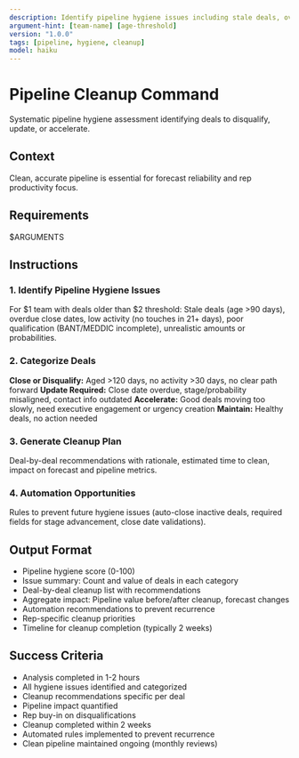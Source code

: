 ```yaml
---
description: Identify pipeline hygiene issues including stale deals, overdue close dates, and qualification gaps with cleanup recommendations
argument-hint: [team-name] [age-threshold]
version: "1.0.0"
tags: [pipeline, hygiene, cleanup]
model: haiku
---
```


# Pipeline Cleanup Command

Systematic pipeline hygiene assessment identifying deals to disqualify, update, or accelerate.

## Context
Clean, accurate pipeline is essential for forecast reliability and rep productivity focus.

## Requirements
$ARGUMENTS

## Instructions

### 1. Identify Pipeline Hygiene Issues
For $1 team with deals older than $2 threshold: Stale deals (age >90 days), overdue close dates, low activity (no touches in 21+ days), poor qualification (BANT/MEDDIC incomplete), unrealistic amounts or probabilities.

### 2. Categorize Deals
**Close or Disqualify:** Aged >120 days, no activity >30 days, no clear path forward
**Update Required:** Close date overdue, stage/probability misaligned, contact info outdated
**Accelerate:** Good deals moving too slowly, need executive engagement or urgency creation
**Maintain:** Healthy deals, no action needed

### 3. Generate Cleanup Plan
Deal-by-deal recommendations with rationale, estimated time to clean, impact on forecast and pipeline metrics.

### 4. Automation Opportunities
Rules to prevent future hygiene issues (auto-close inactive deals, required fields for stage advancement, close date validations).

## Output Format
- Pipeline hygiene score (0-100)
- Issue summary: Count and value of deals in each category
- Deal-by-deal cleanup list with recommendations
- Aggregate impact: Pipeline value before/after cleanup, forecast changes
- Automation recommendations to prevent recurrence
- Rep-specific cleanup priorities
- Timeline for cleanup completion (typically 2 weeks)

## Success Criteria
- Analysis completed in 1-2 hours
- All hygiene issues identified and categorized
- Cleanup recommendations specific per deal
- Pipeline impact quantified
- Rep buy-in on disqualifications
- Cleanup completed within 2 weeks
- Automated rules implemented to prevent recurrence
- Clean pipeline maintained ongoing (monthly reviews)
